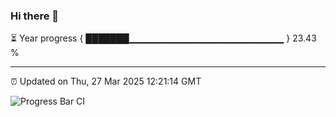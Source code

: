 ### Hi there 👋

⏳ Year progress { ███████▁▁▁▁▁▁▁▁▁▁▁▁▁▁▁▁▁▁▁▁▁▁▁ } 23.43 %

---

⏰ Updated on Thu, 27 Mar 2025 12:21:14 GMT

![Progress Bar CI](https://github.com/Shyam-Makwana/GitHub-Actions-Demo/workflows/Progress%20Bar%20CI/badge.svg)

